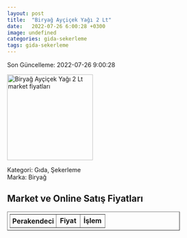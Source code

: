```yaml
---
layout: post
title:  "Biryağ Ayçiçek Yağı 2 Lt"
date:   2022-07-26 6:00:28 +0300
image: undefined
categories: gida-sekerleme
tags: gida-sekerleme
---
```


Son Güncelleme: 2022-07-26 9:00:28

<img src="undefined" width="200" alt="Biryağ Ayçiçek Yağı 2 Lt market fiyatları" />

Kategori: Gıda, Şekerleme
<br />
Marka: Biryağ

<h2>Market ve Online Satış Fiyatları</h2>

<table border="1" style="padding: 5px;width:80%;">
  <tr>
    <td style="padding: 5px;"><strong>Perakendeci</strong></td>
    <td><strong>Fiyat</strong></td>
    <td><strong>İşlem</strong></td>
  </tr>
  
</table>
